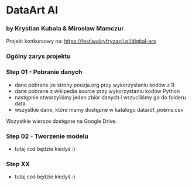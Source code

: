 # DataArt AI
### by Krystian Kubala & Mirosław Mamczur

Projekt konkursowy na: https://festiwalcyfryzacji.pl/digital-ars

### Ogólny zarys projektu

### Step 01 - Pobranie danych
- dane pobrane ze strony poezja.org przy wykorzystaniu kodów z R
- dane pobrane z wikipedia source przy wykorzystaniu kodów Python
- następnie stworzyliśmy jeden zbiór danych i wrzuciliśmy go do folderu data.
- wszystkie dane, które mamy dostępne w katalogu data/df_poems.csv

Wszystkie wiersze dostępne na Google Drive.

### Step 02 - Tworzenie modelu

- tutaj coś będzie kiedyś :)

### Step XX

- tutaj coś będzie kiedyś :)

